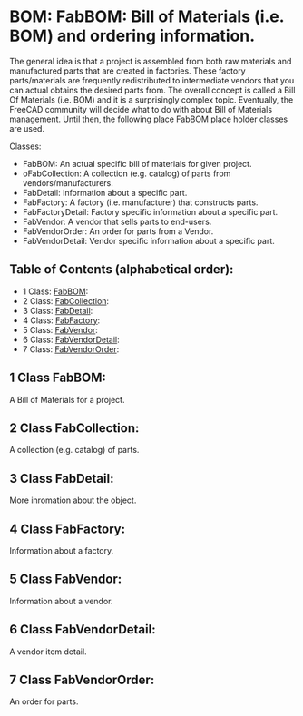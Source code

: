 # BOM: FabBOM: Bill of Materials (i.e. BOM) and ordering information.
The general idea is that a project is assembled from both raw materials and manufactured parts
that are created in factories.  These factory parts/materials are frequently redistributed to
intermediate vendors that you can actual obtains the desired parts from.
The overall concept is called a Bill Of Materials (i.e. BOM) and it is a surprisingly complex topic.
Eventually, the FreeCAD community will decide what to do with about Bill of Materials management.
Until then, the following place FabBOM place holder classes are used.

Classes:
* FabBOM: An actual specific bill of materials for given project.
* oFabCollection: A collection (e.g. catalog) of parts from vendors/manufacturers.
* FabDetail: Information about a specific part.
* FabFactory: A factory (i.e. manufacturer) that constructs parts.
* FabFactoryDetail: Factory specific information about a specific part.
* FabVendor: A vendor that sells parts to end-users.
* FabVendorOrder: An order for parts from a Vendor.
* FabVendorDetail: Vendor specific information about a specific part.

## Table of Contents (alphabetical order):

* 1 Class: [FabBOM](#bom--fabbom):
* 2 Class: [FabCollection](#bom--fabcollection):
* 3 Class: [FabDetail](#bom--fabdetail):
* 4 Class: [FabFactory](#bom--fabfactory):
* 5 Class: [FabVendor](#bom--fabvendor):
* 6 Class: [FabVendorDetail](#bom--fabvendordetail):
* 7 Class: [FabVendorOrder](#bom--fabvendororder):

## <a name="bom--fabbom"></a>1 Class FabBOM:

A Bill of Materials for a project.


## <a name="bom--fabcollection"></a>2 Class FabCollection:

A collection (e.g. catalog) of parts.


## <a name="bom--fabdetail"></a>3 Class FabDetail:

More inromation about the object.


## <a name="bom--fabfactory"></a>4 Class FabFactory:

Information about a factory.


## <a name="bom--fabvendor"></a>5 Class FabVendor:

Information about a vendor.


## <a name="bom--fabvendordetail"></a>6 Class FabVendorDetail:

A vendor item detail.


## <a name="bom--fabvendororder"></a>7 Class FabVendorOrder:

An order for parts.



